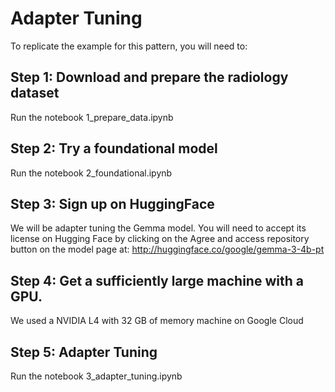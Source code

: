 # Adapter Tuning

To replicate the example for this pattern, you will need to:


## Step 1: Download and prepare the radiology dataset
Run the notebook 1_prepare_data.ipynb

## Step 2: Try a foundational model
Run the notebook 2_foundational.ipynb

## Step 3: Sign up on HuggingFace
We will be adapter tuning the Gemma model.
You will need to accept its license on Hugging Face by clicking on the Agree and access repository button on the model page at: 
http://huggingface.co/google/gemma-3-4b-pt

## Step 4: Get a sufficiently large machine with a GPU.
We used a NVIDIA L4 with 32 GB of memory machine on Google Cloud

## Step 5: Adapter Tuning
Run the notebook 3_adapter_tuning.ipynb



